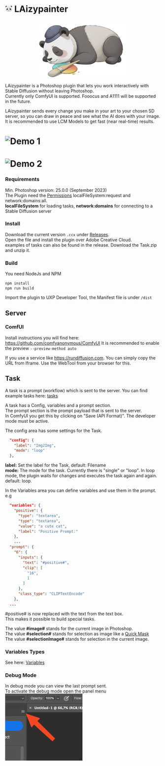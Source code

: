# ![Logo](./plugin/icons/dark@1x.png) LAizypainter

<p align="center">
  <img src="./assets/logo_big.png" width="300"/>
</p>

LAizypainter is a Photoshop plugin that lets you work interactively with Stable Diffusion without leaving Photoshop. \
Currently only ComfyUI is supported. Fooocus and A1111 will be supported in the future.

LAizypainter sends every change you make in your art to your chosen SD server, so you can draw in peace and see what the AI does with your image. \
It is recommended to use LCM Models to get fast (near real-time) results.

# ![Demo 1](./assets/demo_1.gif)
# ![Demo 2](./assets/demo_2.gif)

### Requirements
Min. Photoshop version: 25.0.0 (September 2023)\
The Plugin need the [Permissions](https://developer.adobe.com/photoshop/uxp/2022/guides/uxp_guide/uxp-misc/manifest-v5) localFileSystem:request and network:domains:all. \
**localFileSystem** for loading tasks, **network:domains** for connecting to a Stable Diffusion server

### Install
Download the current version `.ccx` under [Releases](https://github.com/DimaChaichan/LAizypainter/releases). \
Open the file and install the plugin over Adobe Creative Cloud. \
examples of tasks can also be found in the release. Download the Task.zip and unzip it.

### Build

You need NodeJs and NPM

```
npm install
npm run build
```

Import the plugin to UXP Developer Tool, the Manifest file is under `/dist`

## Server

### ComfUI

Install instructions you will find here: https://github.com/comfyanonymous/ComfyUI
It is recommended to enable the preview `--preview-method auto`

If you use a service like https://rundiffusion.com. You can simply copy the URL from Iframe. Use the WebTool from your
browser for this.

## Task
A task is a prompt (workflow) which is sent to the server. You can find example tasks here: [tasks](doc%2Ftask.md)

A task has a Config, variables and a prompt section. \
The prompt section is the prompt payload that is sent to the server. \
In ComfyUI you get this by clicking on "Save (API Format)". The developer mode must be active.

The config area has some settings for the Task.

``` Json
  "config": {
    "label": "Img2Img",
    "mode": "loop"
  },
```
**label:** Set the label for the Task, default: Filename \
**mode:** The mode for the task. Currently there is "single" or "loop". In loop mode, the plugin waits for changes and
executes the task again and again. default: loop.

In the Variables area you can define variables and use them in the prompt. e.g

``` Json
  "variables": {
    "positive": {
      "type": "textarea",
      "type": "textarea",
      "value": "a cute cat",
      "label": "Positive Prompt:"
    },
    ...
  "prompt": {
    "6": {
      "inputs": {
        "text": "#positive#",
        "clip": [
          "16",
          1
        ]
      },
      "class_type": "CLIPTextEncode"
    },
  ...
```

#positive# is now replaced with the text from the text box. \
This makes it possible to build special tasks.

The value **#image#** stands for the current image in Photoshop. \
The value **#selection#** stands for selection as image like a [Quick Mask](https://helpx.adobe.com/photoshop/using/create-temporary-quick-mask.html) \
The value **#selectionImage#** stands for selection in the current image.

### Variables Types
See here: [Variables](doc%2Fvariables.md)

### Debug Mode

In debug mode you can view the last prompt sent. \
To activate the debug mode open the panel menu \
![debugmode.png](assets%2Fdebugmode.png)
